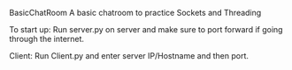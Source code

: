 BasicChatRoom
A basic chatroom to practice Sockets and Threading

To start up: Run server.py on server and make sure to port forward if going through the internet.

Client: Run Client.py and enter server IP/Hostname and then port.